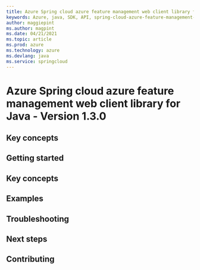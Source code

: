 ```yaml
---
title: Azure Spring cloud azure feature management web client library for Java
keywords: Azure, java, SDK, API, spring-cloud-azure-feature-management-web, springcloud
author: maggiepint
ms.author: magpint
ms.date: 04/21/2021
ms.topic: article
ms.prod: azure
ms.technology: azure
ms.devlang: java
ms.service: springcloud
---
```


# Azure Spring cloud azure feature management web client library for Java - Version 1.3.0 


## Key concepts
## Getting started
## Key concepts
## Examples
## Troubleshooting
## Next steps
## Contributing

